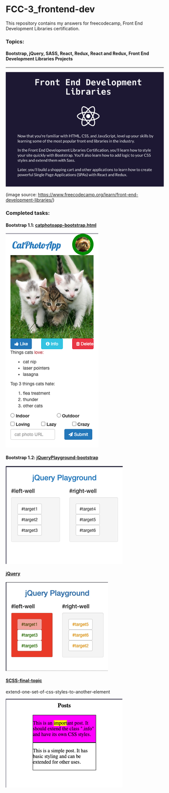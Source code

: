 # FCC-3_frontend-dev
This repository contains my answers for freecodecamp, Front End Development Libraries certification.
### Topics:
#### Bootstrap, jQuery, SASS, React, Redux, React and Redux, Front End Development Libraries Projects


*** 
![](images/ss1.png)

(image source: https://www.freecodecamp.org/learn/front-end-development-libraries/)

### Completed tasks:

#### Bootstrap 1.1: [catphotoapp-bootstrap.html](catphotoapp-bootstrap.html)

![](images/catphotoapp-bootstrap.html.png)

#### Bootstrap 1.2: [jQueryPlayground-bootstrap](jQueryPlayground-bootstrap.html)

![](images/jQueryPlayground-bootstrap.html.png)

#### [jQuery](jQuery.html)

![](images/jQuery.html.gif)

#### [SCSS-final-topic](SCSS.html)

extend-one-set-of-css-styles-to-another-element

![](images/extend-one-set-of-css-styles-to-another-element.png)
